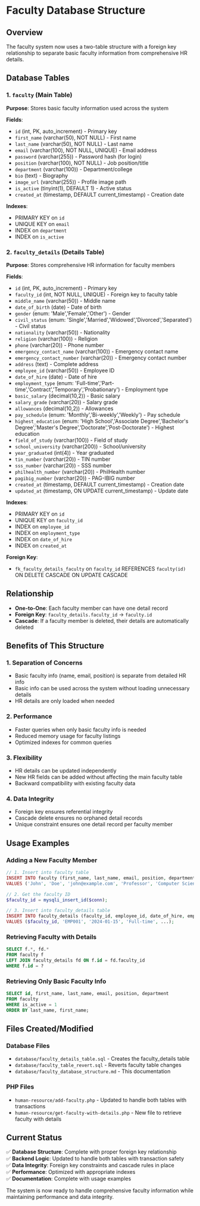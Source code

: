 # Faculty Database Structure

## Overview
The faculty system now uses a two-table structure with a foreign key relationship to separate basic faculty information from comprehensive HR details.

## Database Tables

### 1. `faculty` (Main Table)
**Purpose**: Stores basic faculty information used across the system

**Fields**:
- `id` (int, PK, auto_increment) - Primary key
- `first_name` (varchar(50), NOT NULL) - First name
- `last_name` (varchar(50), NOT NULL) - Last name
- `email` (varchar(100), NOT NULL, UNIQUE) - Email address
- `password` (varchar(255)) - Password hash (for login)
- `position` (varchar(100), NOT NULL) - Job position/title
- `department` (varchar(100)) - Department/college
- `bio` (text) - Biography
- `image_url` (varchar(255)) - Profile image path
- `is_active` (tinyint(1), DEFAULT 1) - Active status
- `created_at` (timestamp, DEFAULT current_timestamp) - Creation date

**Indexes**:
- PRIMARY KEY on `id`
- UNIQUE KEY on `email`
- INDEX on `department`
- INDEX on `is_active`

### 2. `faculty_details` (Details Table)
**Purpose**: Stores comprehensive HR information for faculty members

**Fields**:
- `id` (int, PK, auto_increment) - Primary key
- `faculty_id` (int, NOT NULL, UNIQUE) - Foreign key to faculty table
- `middle_name` (varchar(50)) - Middle name
- `date_of_birth` (date) - Date of birth
- `gender` (enum: 'Male','Female','Other') - Gender
- `civil_status` (enum: 'Single','Married','Widowed','Divorced','Separated') - Civil status
- `nationality` (varchar(50)) - Nationality
- `religion` (varchar(100)) - Religion
- `phone` (varchar(20)) - Phone number
- `emergency_contact_name` (varchar(100)) - Emergency contact name
- `emergency_contact_number` (varchar(20)) - Emergency contact number
- `address` (text) - Complete address
- `employee_id` (varchar(50)) - Employee ID
- `date_of_hire` (date) - Date of hire
- `employment_type` (enum: 'Full-time','Part-time','Contract','Temporary','Probationary') - Employment type
- `basic_salary` (decimal(10,2)) - Basic salary
- `salary_grade` (varchar(20)) - Salary grade
- `allowances` (decimal(10,2)) - Allowances
- `pay_schedule` (enum: 'Monthly','Bi-weekly','Weekly') - Pay schedule
- `highest_education` (enum: 'High School','Associate Degree','Bachelor's Degree','Master's Degree','Doctorate','Post-Doctorate') - Highest education
- `field_of_study` (varchar(100)) - Field of study
- `school_university` (varchar(200)) - School/university
- `year_graduated` (int(4)) - Year graduated
- `tin_number` (varchar(20)) - TIN number
- `sss_number` (varchar(20)) - SSS number
- `philhealth_number` (varchar(20)) - PhilHealth number
- `pagibig_number` (varchar(20)) - PAG-IBIG number
- `created_at` (timestamp, DEFAULT current_timestamp) - Creation date
- `updated_at` (timestamp, ON UPDATE current_timestamp) - Update date

**Indexes**:
- PRIMARY KEY on `id`
- UNIQUE KEY on `faculty_id`
- INDEX on `employee_id`
- INDEX on `employment_type`
- INDEX on `date_of_hire`
- INDEX on `created_at`

**Foreign Key**:
- `fk_faculty_details_faculty` on `faculty_id` REFERENCES `faculty(id)` ON DELETE CASCADE ON UPDATE CASCADE

## Relationship
- **One-to-One**: Each faculty member can have one detail record
- **Foreign Key**: `faculty_details.faculty_id` → `faculty.id`
- **Cascade**: If a faculty member is deleted, their details are automatically deleted

## Benefits of This Structure

### 1. **Separation of Concerns**
- Basic faculty info (name, email, position) is separate from detailed HR info
- Basic info can be used across the system without loading unnecessary details
- HR details are only loaded when needed

### 2. **Performance**
- Faster queries when only basic faculty info is needed
- Reduced memory usage for faculty listings
- Optimized indexes for common queries

### 3. **Flexibility**
- HR details can be updated independently
- New HR fields can be added without affecting the main faculty table
- Backward compatibility with existing faculty data

### 4. **Data Integrity**
- Foreign key ensures referential integrity
- Cascade delete ensures no orphaned detail records
- Unique constraint ensures one detail record per faculty member

## Usage Examples

### Adding a New Faculty Member
```php
// 1. Insert into faculty table
INSERT INTO faculty (first_name, last_name, email, position, department) 
VALUES ('John', 'Doe', 'john@example.com', 'Professor', 'Computer Science');

// 2. Get the faculty ID
$faculty_id = mysqli_insert_id($conn);

// 3. Insert into faculty_details table
INSERT INTO faculty_details (faculty_id, employee_id, date_of_hire, employment_type, ...)
VALUES ($faculty_id, 'EMP001', '2024-01-15', 'Full-time', ...);
```

### Retrieving Faculty with Details
```sql
SELECT f.*, fd.*
FROM faculty f
LEFT JOIN faculty_details fd ON f.id = fd.faculty_id
WHERE f.id = ?
```

### Retrieving Only Basic Faculty Info
```sql
SELECT id, first_name, last_name, email, position, department
FROM faculty
WHERE is_active = 1
ORDER BY last_name, first_name;
```

## Files Created/Modified

### Database Files
- `database/faculty_details_table.sql` - Creates the faculty_details table
- `database/faculty_table_revert.sql` - Reverts faculty table changes
- `database/faculty_database_structure.md` - This documentation

### PHP Files
- `human-resource/add-faculty.php` - Updated to handle both tables with transactions
- `human-resource/get-faculty-with-details.php` - New file to retrieve faculty with details

## Current Status
✅ **Database Structure**: Complete with proper foreign key relationship  
✅ **Backend Logic**: Updated to handle both tables with transaction safety  
✅ **Data Integrity**: Foreign key constraints and cascade rules in place  
✅ **Performance**: Optimized with appropriate indexes  
✅ **Documentation**: Complete with usage examples  

The system is now ready to handle comprehensive faculty information while maintaining performance and data integrity.
